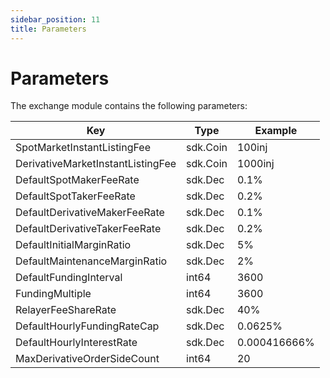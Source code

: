 ```yaml
---
sidebar_position: 11
title: Parameters
---
```


# Parameters

The exchange module contains the following parameters:

| Key                               | Type     | Example      |
| --------------------------------- | -------- | ------------ |
| SpotMarketInstantListingFee       | sdk.Coin | 100inj      |
| DerivativeMarketInstantListingFee | sdk.Coin | 1000inj      |
| DefaultSpotMakerFeeRate           | sdk.Dec  | 0.1%         |
| DefaultSpotTakerFeeRate           | sdk.Dec  | 0.2%         |
| DefaultDerivativeMakerFeeRate     | sdk.Dec  | 0.1%         |
| DefaultDerivativeTakerFeeRate     | sdk.Dec  | 0.2%         |
| DefaultInitialMarginRatio         | sdk.Dec  | 5%           |
| DefaultMaintenanceMarginRatio     | sdk.Dec  | 2%           |
| DefaultFundingInterval            | int64    | 3600         |
| FundingMultiple                   | int64    | 3600         |
| RelayerFeeShareRate               | sdk.Dec  | 40%          |
| DefaultHourlyFundingRateCap       | sdk.Dec  | 0.0625%      |
| DefaultHourlyInterestRate         | sdk.Dec  | 0.000416666% |
| MaxDerivativeOrderSideCount       | int64    | 20           |
